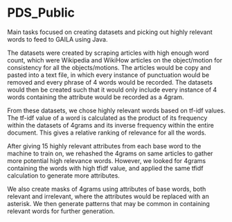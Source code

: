 # PDS_Public
 
Main tasks focused on creating datasets and picking out highly relevant words to feed to GAILA using Java. 

The datasets were created by scraping articles with high enough word count, which were Wikipedia and WikiHow articles on the object/motion for consistency for all the objects/motions. The articles would be copy and pasted into a text file, in which every instance of punctuation would be removed and every phrase of 4 words would be recorded. The datasets would then be created such that it would only include every instance of 4 words containing the attribute would be recorded as a 4gram. 

From these datasets, we chose highly relevant words based on tf-idf values. The tf-idf value of a word is calculated as the product of its frequency within the datasets of 4grams and its inverse frequency within the entire document. This gives a relative ranking of relevance for all the words.

After giving 15 highly relevant attributes from each base word to the machine to train on, we rehashed the 4grams on same articles to gather more potential high relevance words. However, we looked for 4grams containing the words with high tfidf value, and applied the same tfidf calculation to generate more attributes. 

We also create masks of 4grams using attributes of base words, both relevant and irrelevant, where the attributes would be replaced with an asterisk. We then generate patterns that may be common in containing relevant words for further generation.